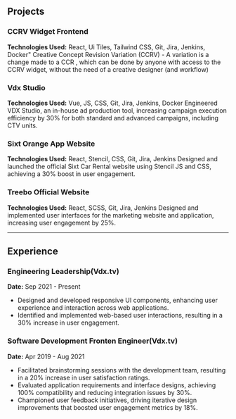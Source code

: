 ## Projects

### CCRV Widget Frontend

**Technologies Used:** React, Ui Tiles, Tailwind CSS, Git, Jira, Jenkins, Docker"
Creative Concept Revision Variation (CCRV) - A variation is a
change made to a CCR , which can be done by anyone with access
to the CCRV widget, without the need of a creative designer (and
workflow)

### Vdx Studio

**Technologies Used:** Vue, JS, CSS, Git, Jira, Jenkins, Docker
Engineered VDX Studio, an in-house ad production tool,
increasing campaign execution efficiency by 30% for both
standard and advanced campaigns, including CTV units.

### Sixt Orange App Website

**Technologies Used:** React, Stencil, CSS, Git, Jira, Jenkins
Designed and launched the official Sixt Car Rental website using
Stencil JS and CSS, achieving a 30% boost in user engagement.

### Treebo Official Website

**Technologies Used:** React, SCSS, Git, Jira, Jenkins
Designed and implemented user interfaces for the marketing
website and application, increasing user engagement by 25%.

---

## Experience

### Engineering Leadership(Vdx.tv)

**Date:** Sep 2021 - Present

- Designed and developed responsive UI components, enhancing
  user experience and interaction across web applications.
- Identified and implemented web-based user interactions,
  resulting in a 30% increase in user engagement.

### Software Development Fronten Engineer(Vdx.tv)

**Date:** Apr 2019 - Aug 2021

- Facilitated brainstorming sessions with the development team,
  resulting in a 20% increase in user satisfaction ratings.
- Evaluated application requirements and interface designs,
  achieving 100% compatibility and reducing integration issues
  by 30%.
- Championed user feedback initiatives, driving iterative design
  improvements that boosted user engagement metrics by 18%.
